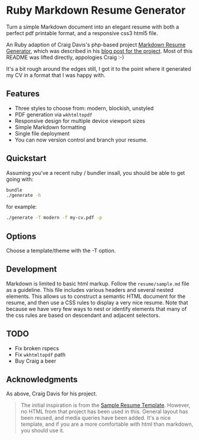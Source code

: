 # Ruby Markdown Resume Generator

Turn a simple Markdown document into an elegant resume with both a perfect
pdf printable format, and a responsive css3 html5 file. 

An Ruby adaption of Craig Davis's php-based project [Markdown Resume Generator][php-mrg], which
was described in his [blog post for the project][blog]. Most of this
README was lifted directly, appologies Craig :-)

It's a bit rough around the edges still, I got it to the point where it
generated my CV in a format that I was happy with.

## Features

* Three styles to choose from: modern, blockish, unstyled
* PDF generation via `wkhtmltopdf`
* Responsive design for multiple device viewport sizes
* Simple Markdown formatting
* Single file deployment
* You can now version control and branch your resume.

## Quickstart

Assuming you've a recent ruby / bundler insall, you should be able to
get going with:

```bash
bundle
./generate -h
```

for example:

```bash
./generate -T modern -f my-cv.pdf -p
```

## Options

Choose a template/theme with the -T option.

## Development

Markdown is limited to basic html markup. Follow the `resume/sample.md` file 
as a guideline. This file includes various headers and several nested elements.
This allows us to construct a semantic HTML document for the resume, and then
use a CSS rules to display a very nice resume. Note that because we have very
few ways to nest or identify elements that many of the css rules are based
on descendant and adjacent selectors. 

## TODO

* Fix broken rspecs
* Fix `wkhtmltopdf` path
* Buy Craig a beer

## Acknowledgments

As above, Craig Davis for his project.

> The initial inspiration is from the [Sample Resume Template][srt].
> However, no HTML from that project has been used in this. General layout has been reused, and media queries
> have been added. It's a nice template, and if you are a more comfortable with html than markdown, you should use it.

[srt]: http://sampleresumetemplate.net/ "A great starting point"
[blog]: http://there4development.com/blog/2012/12/31/markdown-resume-builder/
[php-mrg]: http://github.com/there4/markdown-resume

